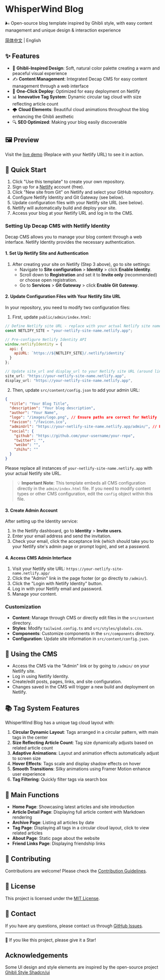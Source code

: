 # WhisperWind Blog

🌬️ Open-source blog template inspired by Ghibli style, with easy content management and unique design & interaction experience

[简体中文](README.zh-CN.md) | English

## ✨ Features

- 🎨 **Ghibli-Inspired Design**: Soft, natural color palette creating a warm and peaceful visual experience
- ✍️ **Content Management**: Integrated Decap CMS for easy content management through a web interface
- 🚀 **One-Click Deploy**: Optimized for easy deployment on Netlify
- 📊 **Innovative Tag System**: Dynamic circular tag cloud with size reflecting article count
- 🌩️ **Cloud Elements**: Beautiful cloud animations throughout the blog enhancing the Ghibli aesthetic
- 🔍 **SEO Optimized**: Making your blog easily discoverable

## 🖼️ Preview

Visit the [live demo](https://your-netlify-site-name.netlify.app/) (Replace with your Netlify URL) to see it in action.

## 🚀 Quick Start

1. Click "Use this template" to create your own repository.
2. Sign up for a [Netlify](https://app.netlify.com/) account (free).
3. Click "New site from Git" on Netlify and select your GitHub repository.
4. Configure Netlify Identity and Git Gateway (see below).
5. Update configuration files with your Netlify site URL (see below).
6. Netlify will automatically build and deploy your site.
7. Access your blog at your Netlify URL and log in to the CMS.

### Setting Up Decap CMS with Netlify Identity

Decap CMS allows you to manage your blog content through a web interface. Netlify Identity provides the necessary authentication.

#### 1. Set Up Netlify Site and Authentication

1. After creating your site on Netlify (Step 3 above), go to site settings:
   - Navigate to **Site configuration** > **Identity** > click **Enable Identity**.
   - Scroll down to **Registration** and set it to **Invite only** (recommended) or choose open registration.
   - Go to **Services** > **Git Gateway** > click **Enable Git Gateway**.

#### 2. Update Configuration Files with Your Netlify Site URL

In your repository, you need to modify two configuration files:

1. First, update `public/admin/index.html`:

```javascript
// Define Netlify site URL - replace with your actual Netlify site name
const NETLIFY_SITE = "your-netlify-site-name.netlify.app";

// Pre-configure Netlify Identity API
window.netlifyIdentity = {
  api: {
    apiURL: `https://${NETLIFY_SITE}/.netlify/identity`
  }
};

// Update site_url and display_url to your Netlify site URL (around line 180)
site_url: "https://your-netlify-site-name.netlify.app",
display_url: "https://your-netlify-site-name.netlify.app",
```

2. Then, update `src/content/config.json` to add your admin URL:

```json
{
  "title": "Your Blog Title",
  "description": "Your blog description",
  "author": "Your Name",
  "logo": "/images/logo.png", // Ensure paths are correct for Netlify
  "favicon": "/favicon.ico",
  "adminUrl": "https://your-netlify-site-name.netlify.app/admin/", // Points to the admin interface
  "social": {
    "github": "https://github.com/your-username/your-repo",
    "twitter": "",
    "weibo": "",
    "zhihu": ""
  }
}
```

Please replace all instances of `your-netlify-site-name.netlify.app` with your actual Netlify site URL.

> 💡 **Important Note**: This template embeds all CMS configuration directly in the `admin/index.html` file. If you need to modify content types or other CMS configuration, edit the `config` object within this file.

#### 3. Create Admin Account

After setting up the Identity service:

1. In the Netlify dashboard, go to **Identity** > **Invite users**.
2. Enter your email address and send the invitation.
3. Check your email, click the acceptance link (which should take you to your Netlify site's admin page or prompt login), and set a password.

#### 4. Access CMS Admin Interface

1. Visit your Netlify site URL: `https://your-netlify-site-name.netlify.app/`
2. Click the "Admin" link in the page footer (or go directly to `/admin/`).
3. Click the "Login with Netlify Identity" button.
4. Log in with your Netlify email and password.
5. Manage your content.

### Customization

- **Content**: Manage through CMS or directly edit files in the `src/content` directory.
- **Styles**: Modify `tailwind.config.ts` and `src/styles/globals.css`.
- **Components**: Customize components in the `src/components` directory.
- **Configuration**: Update site information in `src/content/config.json`.

## 📝 Using the CMS

- Access the CMS via the "Admin" link or by going to `/admin/` on your Netlify site.
- Log in using Netlify Identity.
- Create/edit posts, pages, links, and site configuration.
- Changes saved in the CMS will trigger a new build and deployment on Netlify.

## 📚 Tag System Features

WhisperWind Blog has a unique tag cloud layout with:

1. **Circular Dynamic Layout**: Tags arranged in a circular pattern, with main tags in the center
2. **Size Reflecting Article Count**: Tag size dynamically adjusts based on related article count
3. **Adaptive Animations**: Layout and animation effects automatically adjust to screen size
4. **Hover Effects**: Tags scale and display shadow effects on hover
5. **Smooth Transitions**: Silky animations using Framer Motion enhance user experience
6. **Tag Filtering**: Quickly filter tags via search box

## 🧩 Main Functions

- **Home Page**: Showcasing latest articles and site introduction
- **Article Detail Page**: Displaying full article content with Markdown rendering
- **Archive Page**: Listing all articles by date
- **Tag Page**: Displaying all tags in a circular cloud layout, click to view related articles
- **About Page**: Static page about the website
- **Friend Links Page**: Displaying friendship links

## 🤝 Contributing

Contributions are welcome! Please check the [Contribution Guidelines](CONTRIBUTING.md).

## 📃 License

This project is licensed under the [MIT License](LICENSE).

## 📧 Contact

If you have any questions, please contact us through [GitHub Issues](https://github.com/wowyuarm/WhisperWind-blog/issues).

---

🌟 If you like this project, please give it a Star!

## Acknowledgements

Some UI design and style elements are inspired by the open-source project [Ghibli Style Shadcn/ui](https://github.com/cefeng06/Ghibli-Shadcn-Theme)